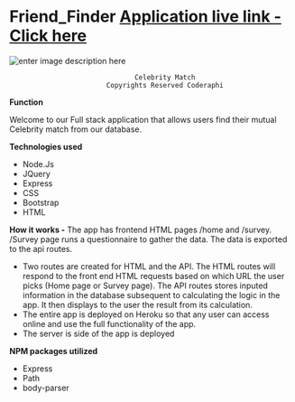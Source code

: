 # Friend_Finder [Application live link - Click here](https://friendfindercelebs.herokuapp.com/)


![enter image description here](https://lh3.googleusercontent.com/1sdb6T7M4v2EF3H0l1yvqe8OVfwLD9TPrvfuiDkI4L7w0IKFBkWIAotspZoh8j2CWMp3pyOTUzvQ)

	                               Celebrity Match
                            Copyrights Reserved Coderaphi



**Function**

Welcome to our Full stack application that allows users find their mutual Celebrity match from our database. 

**Technologies used**

 - Node.Js
 - JQuery
 - Express
 - CSS
 - Bootstrap
 - HTML
 
**How it works
-** The app has frontend HTML pages /home and /survey. /Survey page runs a    questionnaire to gather the data. The data is exported to the api routes. 
- Two routes  are created for HTML and the API. The HTML routes will respond to the front end HTML requests based on which URL the user picks (Home page or Survey page). The API routes stores inputed information in the database subsequent to calculating the logic in the app. It then displays to the user the result from its calculation. 
- The entire app is deployed on Heroku so that any user can access online and use the full functionality of the app. 
- The server is side of the app is deployed

**NPM packages utilized**

- Express
- Path
- body-parser
